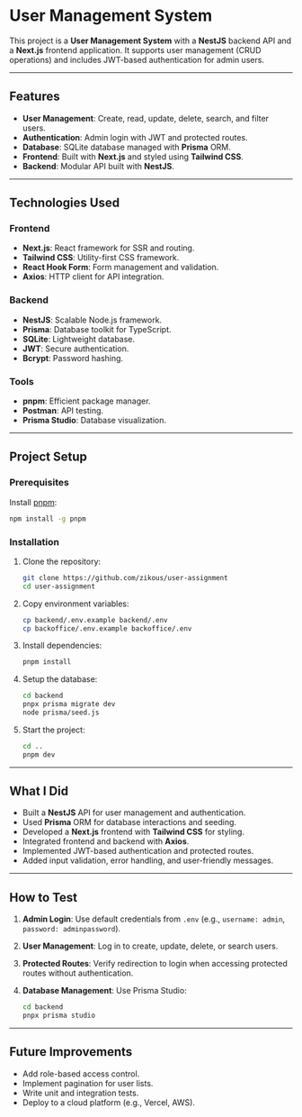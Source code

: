 # User Management System

This project is a **User Management System** with a **NestJS** backend API and a **Next.js** frontend application. It supports user management (CRUD operations) and includes JWT-based authentication for admin users.

---

## Features

- **User Management**: Create, read, update, delete, search, and filter users.
- **Authentication**: Admin login with JWT and protected routes.
- **Database**: SQLite database managed with **Prisma** ORM.
- **Frontend**: Built with **Next.js** and styled using **Tailwind CSS**.
- **Backend**: Modular API built with **NestJS**.

---

## Technologies Used

### Frontend
- **Next.js**: React framework for SSR and routing.
- **Tailwind CSS**: Utility-first CSS framework.
- **React Hook Form**: Form management and validation.
- **Axios**: HTTP client for API integration.

### Backend
- **NestJS**: Scalable Node.js framework.
- **Prisma**: Database toolkit for TypeScript.
- **SQLite**: Lightweight database.
- **JWT**: Secure authentication.
- **Bcrypt**: Password hashing.

### Tools
- **pnpm**: Efficient package manager.
- **Postman**: API testing.
- **Prisma Studio**: Database visualization.

---

## Project Setup

### Prerequisites

Install [pnpm](https://pnpm.io/):

```sh
npm install -g pnpm
```

### Installation

1. Clone the repository:

    ```sh
    git clone https://github.com/zikous/user-assignment
    cd user-assignment
    ```

2. Copy environment variables:

    ```sh
    cp backend/.env.example backend/.env
    cp backoffice/.env.example backoffice/.env
    ```

3. Install dependencies:

    ```sh
    pnpm install
    ```

4. Setup the database:

    ```sh
    cd backend
    pnpx prisma migrate dev
    node prisma/seed.js
    ```

5. Start the project:

    ```sh
    cd ..
    pnpm dev
    ```

---

## What I Did

- Built a **NestJS** API for user management and authentication.
- Used **Prisma** ORM for database interactions and seeding.
- Developed a **Next.js** frontend with **Tailwind CSS** for styling.
- Integrated frontend and backend with **Axios**.
- Implemented JWT-based authentication and protected routes.
- Added input validation, error handling, and user-friendly messages.

---

## How to Test

1. **Admin Login**: Use default credentials from `.env` (e.g., `username: admin`, `password: adminpassword`).
2. **User Management**: Log in to create, update, delete, or search users.
3. **Protected Routes**: Verify redirection to login when accessing protected routes without authentication.
4. **Database Management**: Use Prisma Studio:

    ```sh
    cd backend
    pnpx prisma studio
    ```

---

## Future Improvements

- Add role-based access control.
- Implement pagination for user lists.
- Write unit and integration tests.
- Deploy to a cloud platform (e.g., Vercel, AWS).

